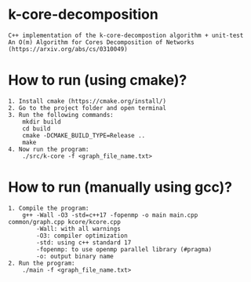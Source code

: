 # k-core-decomposition
	C++ implementation of the k-core-decompostion algorithm + unit-test
	An O(m) Algorithm for Cores Decomposition of Networks (https://arxiv.org/abs/cs/0310049)

# How to run (using cmake)?
	1. Install cmake (https://cmake.org/install/)
	2. Go to the project folder and open terminal
	3. Run the following commands:
		mkdir build
		cd build
		cmake -DCMAKE_BUILD_TYPE=Release ..
		make
	4. Now run the program:
		./src/k-core -f <graph_file_name.txt>

# How to run (manually using gcc)?
	1. Compile the program:
		g++ -Wall -O3 -std=c++17 -fopenmp -o main main.cpp common/graph.cpp kcore/kcore.cpp
			-Wall: with all warnings
			-O3: compiler optimization
			-std: using c++ standard 17
			-fopenmp: to use openmp parallel library (#pragma)
			-o: output binary name 
	2. Run the program:
		./main -f <graph_file_name.txt>